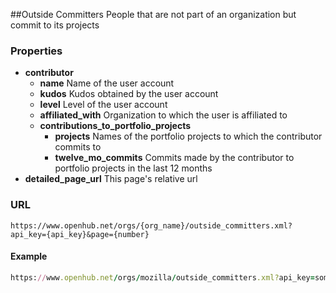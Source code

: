 ##Outside Committers
People that are not part of an organization but commit to its projects


### Properties

+ __contributor__
	+ __name__ Name of the user account
	+ __kudos__ Kudos obtained by the user account
	+ __level__ Level of the user account
	+ __affiliated_with__ Organization to which the user is affiliated to
	+ __contributions_to_portfolio_projects__
		+ __projects__ Names of the portfolio projects to which the contributor commits to
		+ __twelve_mo_commits__ Commits made by the contributor to portfolio projects in the last 12 months
+ __detailed_page_url__ This page's relative url


### URL

```shell
https://www.openhub.net/orgs/{org_name}/outside_committers.xml?api_key={api_key}&page={number}
```

#### Example

```ruby
https://www.openhub.net/orgs/mozilla/outside_committers.xml?api_key=some_example_api_key&page=2
```

